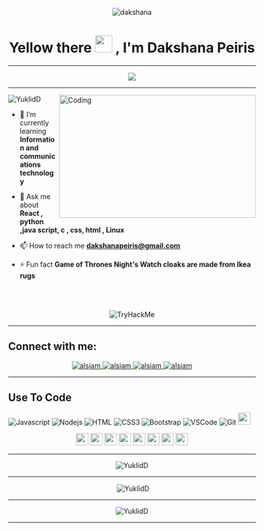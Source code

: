  <p align="center"> <img src="https://user-images.githubusercontent.com/74038190/240304586-d48893bd-0757-481c-8d7e-ba3e163feae7.png" alt="dakshana"  /> </p>
<h1 align="center">Yellow there <img src="https://media.giphy.com/media/hvRJCLFzcasrR4ia7z/giphy.gif" width="35"> , I'm Dakshana Peiris</h1>
<hr>
<p align="center">
  <a href="https://github.com/DenverCoder1/readme-typing-svg"><img src="https://readme-typing-svg.herokuapp.com?font=Time+New+Roman&color=%23C8BE25&size=25&center=true&vCenter=true&width=600&height=100&lines=A+passionate+DevSecOps+from+Sri+Lanka;IT+Student+.+.+.+.;CTF+Player+.+.+.+.;MERN+Developer+.+.+.+.;Always+learning+new+things+.+.+.+."></a>
</p>
<hr>


<img align="right" alt="Coding" width="400" height="250" src="https://media.tenor.com/rePDfDWO3XoAAAAd/hacking.gif">

<p align="left"> <img src="https://komarev.com/ghpvc/?username=YuklidD&label=Profile%20views&color=0e75b6&style=flat" alt="YuklidD" /> </p>



- 🌱 I’m currently learning **Information and communications technology**

- 💬 Ask me about **React , python ,java script, c , css, html , Linux**

- 📫 How to reach me **dakshanapeiris@gmail.com**

- ⚡ Fun fact **Game of Thrones Night's Watch cloaks are made from Ikea rugs**

</br></br>
<div align="center">
<img src="https://tryhackme-badges.s3.amazonaws.com/H0w13r.png"  alt="TryHackMe">
</div>
<hr>
<h2>Connect with me:</h2>

<p align="center">
 <a href="https://dakshanapeiris.netlify.app/" target="blank">
  <img src="https://img.shields.io/badge/Website-DC143C?style=for-the-badge&logo=medium&logoColor=white" alt="alsiam" />
 </a>
 <a href="https://www.linkedin.com/in/dakshanapeiris/" target="_blank">
  <img src="https://img.shields.io/badge/LinkedIn-0077B5?style=for-the-badge&logo=linkedin&logoColor=white" alt="alsiam"/>
 </a>
 <a href="https://www.instagram.com/invites/contact/p&utm_content=5ljl6pm" target="_blank">
  <img src="https://img.shields.io/badge/Instagram-fe4164?style=for-the-badge&logo=instagram&logoColor=white" alt="alsiam" />
 </a> 
 <a href="https://facebook.com/dakshana.tharindu" target="_blank">
  <img src="https://img.shields.io/badge/Facebook-20BEFF?&style=for-the-badge&logo=facebook&logoColor=white" alt="alsiam"  />
  </a> 
  
</p>
<hr>


## Use To Code

![Javascript](https://img.shields.io/badge/Javascript-F0DB4F?style=for-the-badge&labelColor=black&logo=javascript&logoColor=F0DB4F)
![Nodejs](https://img.shields.io/badge/Nodejs-3C873A?style=for-the-badge&labelColor=black&logo=node.js&logoColor=3C873A)
![HTML](https://img.shields.io/badge/HTML5-E34F26?style=for-the-badge&logo=html5&logoColor=white)
![CSS3](https://img.shields.io/badge/CSS3-1572B6?style=for-the-badge&logo=css3&logoColor=white)
![Bootstrap](https://img.shields.io/badge/Bootstrap-563D7C?style=for-the-badge&logo=bootstrap&logoColor=white)
![VSCode](https://img.shields.io/badge/Visual_Studio-0078d7?style=for-the-badge&logo=visual%20studio&logoColor=white)
![Git](https://img.shields.io/badge/Git-F05032?style=for-the-badge&logo=git&logoColor=white)
<img src="https://img.shields.io/badge/Java-ED8B00?style=for-the-badge&logo=java&logoColor=white" height="25">


<p align="center">
<img src="https://img.shields.io/badge/jupyter-F3631D.svg?&style=for-the-badge&logo=jupyter&logoColor=white" height="25"/> 
<img src="https://camo.githubusercontent.com/202a58d250ff1d21ee70433e0070b55f8fed747f8883c1750742aa791b1ad871/68747470733a2f2f696d672e736869656c64732e696f2f62616467652f2d4769744875622d3035313232413f7374796c653d666c6174266c6f676f3d676974687562" height="25"/>  
<img src="https://img.shields.io/badge/anaconda-42B029.svg?&style=for-the-badge&logo=anaconda&logoColor=white" height="25"/> 
<img src="https://img.shields.io/badge/Python-3776AB?style=for-the-badge&logo=python&logoColor=white" height="25">
<img src="https://img.shields.io/badge/C-00599C?style=for-the-badge&logo=c&logoColor=white" height="25">

<img src="https://img.shields.io/badge/MySQL-00000F?style=for-the-badge&logo=mysql&logoColor=white" height="25">
<img src="https://img.shields.io/badge/pycharm-143?style=for-the-badge&logo=pycharm&logoColor=black&color=black&labelColor=green" height="25">
<img src="https://img.shields.io/badge/sublime_text-%23575757.svg?&style=for-the-badge&logo=sublime-text&logoColor=important" height="25">

</p>




<hr>
<p  align="center"><img align="center" src="https://github-readme-stats.vercel.app/api/top-langs?username=YuklidD&show_icons=true&locale=en&layout=compact" alt="YuklidD" /></p>
<hr>
<p  align="center">&nbsp;<img align="center" src="https://github-readme-stats.vercel.app/api?username=YuklidD&show_icons=true&locale=en" alt="YuklidD" /></p>
<hr>
<p  align="center"><img align="center" src="https://github-readme-streak-stats.herokuapp.com/?user=YuklidD&" alt="YuklidD" /></p>
<hr>
